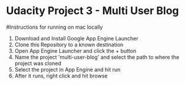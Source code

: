 # Udacity Project 3 - Multi User Blog

#Instructions for running on mac locally
<ol>
    <li>Download and Install Google App Engine Launcher</li>
    <li>Clone this Repository to a known destination</li>
    <li>Open App Engine Launcher and click the + button</li>
    <li>Name the project 'multi-user-blog' and select the path to where the project was cloned</li>
    <li>Select the project in App Engine and hit run</li>
    <li>After it runs, right click and hit browse</li>
</ol>
